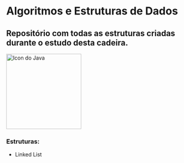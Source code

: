 # Algoritmos e Estruturas de Dados
## Repositório com todas as estruturas criadas durante o estudo desta cadeira.
 
<img src="https://github.com/MariaManguinho/algoritmos_e_estruturas_de_dados/blob/main/java.png" alt="Icon do Java" width="200px" height="200px"/>

### Estruturas:

* Linked List
